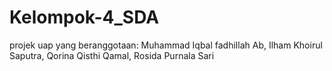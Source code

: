 # Kelompok-4_SDA
projek uap yang beranggotaan: Muhammad Iqbal fadhillah Ab, Ilham Khoirul Saputra, Qorina Qisthi Qamal, Rosida Purnala Sari
